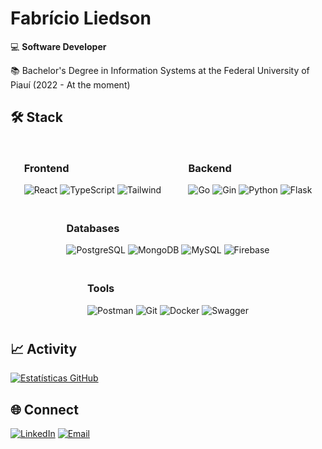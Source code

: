 # Fabrício Liedson

💻 **Software Developer**  

📚 Bachelor's Degree in Information Systems at the Federal University of Piauí (2022 - At the moment)


## 🛠️ Stack
<div style="display: flex; flex-wrap: wrap; justify-content: space-around;">
  <!-- Frontend -->
  <div style="min-width: 150px; margin: 10px;">
    <h3>Frontend</h3>
    <div>
      <img src="https://img.shields.io/badge/React-61DAFB?logo=react&logoColor=black" alt="React">
      <img src="https://img.shields.io/badge/TypeScript-3178C6?logo=typescript&logoColor=white" alt="TypeScript">
      <img src="https://img.shields.io/badge/Tailwind_CSS-06B6D4?logo=tailwind-css&logoColor=white" alt="Tailwind">
    </div>
  </div>
  <!-- Backend -->
  <div style="min-width: 150px; margin: 10px;">
    <h3>Backend</h3>
    <div>
      <img src="https://img.shields.io/badge/Go-00ADD8?logo=go&logoColor=white" alt="Go"> 
      <img src="https://img.shields.io/badge/Gin-00ADD8?logo=go&logoColor=white" alt="Gin"> 
      <img src="https://img.shields.io/badge/Python-3776AB?logo=python&logoColor=white" alt="Python"> 
      <img src="https://img.shields.io/badge/Flask-000000?logo=flask&logoColor=white" alt="Flask">
    </div>
  </div>
  <!-- Databases -->
  <div style="min-width: 150px; margin: 10px;">
    <h3>Databases</h3>
    <div>
      <img src="https://img.shields.io/badge/PostgreSQL-4169E1?logo=postgresql&logoColor=white" alt="PostgreSQL">
      <img src="https://img.shields.io/badge/MongoDB-47A248?logo=mongodb&logoColor=white" alt="MongoDB">
      <img src="https://img.shields.io/badge/MySQL-4479A1?logo=mysql&logoColor=white" alt="MySQL">
      <img src="https://img.shields.io/badge/Firebase-FFCA28?logo=firebase&logoColor=black" alt="Firebase">
    </div>
  </div>
  <!-- Tools -->
  <div style="min-width: 150px; margin: 10px;">
    <h3>Tools</h3>
    <div>
      <img src="https://img.shields.io/badge/Postman-FF6C37?logo=postman&logoColor=white" alt="Postman">
      <img src="https://img.shields.io/badge/Git-F05032?logo=git&logoColor=white" alt="Git">
      <img src="https://img.shields.io/badge/Docker-2496ED?logo=docker&logoColor=white" alt="Docker">
      <img src="https://img.shields.io/badge/Swagger-85EA2D?logo=swagger&logoColor=black" alt="Swagger">
    </div>
  </div>
</div>


## 📈 Activity

[![Estatísticas GitHub](https://github-readme-stats.vercel.app/api?username=Liedsonfsa&show_icons=true&count_private=true&theme=transparent)](https://github.com/SEU_USERNAME)

## 🌐 Connect

[![LinkedIn](https://img.shields.io/badge/LinkedIn-0A66C2?logo=linkedin)](https://linkedin.com/in/fabricioliedson)
[![Email](https://img.shields.io/badge/Email-EA4335?logo=gmail&logoColor=white)](mailto:fabricio.anjos@ufpi.edu.br)
<!-- [![Portfolio](https://img.shields.io/badge/Portfolio-4285F4?logo=google-chrome&logoColor=white)](https://seuportfolio.com) -->